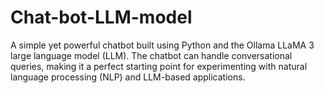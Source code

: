# Chat-bot-LLM-model
A simple yet powerful chatbot built using Python and the Ollama LLaMA 3 large language model (LLM). The chatbot can handle conversational queries, making it a perfect starting point for experimenting with natural language processing (NLP) and LLM-based applications.
